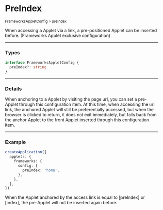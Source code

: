 # PreIndex

<small>FrameworksAppletConfig > preIndex</small>

When accessing a Applet via a link, a pre-positioned Applet can be inserted before. (Frameworks Applet exclusive configuration)

---

<h3>Types</h3>

```ts
interface FrameworksAppletConfig {
  preIndex?: string
}
```

---

<h3>Details</h3>

When anchoring to a Applet by visiting the page url, you can set a pre-Applet through this configuration item. At this time, when accessing the url link, the anchored Applet will still be preferentially accessed, but when the browser is clicked to return, it does not exit immediately, but falls back from the anchor Applet to the front Applet inserted through this configuration item.

---

<h3>Example</h3>

```ts
createApplication({
  applets: {
    frameworks: {
      config: {
        preIndex: 'home',
      },
    },
  },
})
```

When the Applet anchored by the access link is equal to [preIndex] or [index], the pre-Applet will not be inserted again before.
